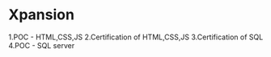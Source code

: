 # Xpansion

1.POC - HTML,CSS,JS 
2.Certification of HTML,CSS,JS
3.Certification of SQL 
4.POC - SQL server
